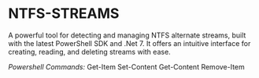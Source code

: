 # NTFS-STREAMS
A powerful tool for detecting and managing NTFS alternate streams, 
built with the latest PowerShell SDK and .Net 7. It offers an intuitive interface for creating, reading, and deleting streams with ease.

*Powershell Commands:*
Get-Item
Set-Content
Get-Content
Remove-Item
